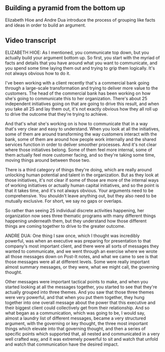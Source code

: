 ## Building a pyramid from the bottom up

Elizabeth Hioe and Andre Dua introduce the process of grouping like facts and ideas in order to build an argument.


## Video transcript

ELIZABETH HIOE: As I mentioned, you communicate top down, but you actually build your argument bottom up. So first, you start with the myriad of facts and details that you have around what you want to communicate, and you spend some time laying them out and trying to grip them logically. It's not always obvious how to do it.

I've been working with a client recently that's a commercial bank going through a large-scale transformation and trying to deliver more value to the customers. The head of the commercial bank has been working on how she's going to communicate this to her organization. There's about 25 independent initiatives going on that are going to drive this result, and when you take all 25 and lay them out, it's not exactly obvious how they all roll up to drive the outcome that they're trying to achieve.

And that's what she's working on is how to communicate that in a way that's very clear and easy to understand. When you look at all the initiatives, some of them are around transforming the way customers interact with the bank, some of them are around how people work internally and the shared services function in order to deliver smoother processes. And it's not clear where those initiatives belong. Some of them feel more internal, some of them actually feel more customer facing, and so they're taking some time, moving things around between those two.

There is a third category of things they're doing, which are really around unlocking human potential and talent in the organization. But as they look at those initiatives, it's not clear if some of those are more of the internal ways of working initiatives or actually human capital initiatives, and so the point is that it takes time, and it's not always obvious. Your arguments need to be comprehensive. You shouldn't leave anything out, but they also need to be mutually exclusive. For short, we say no gaps or overlaps.

So rather than seeing 25 individual discrete activities happening, her organization now sees three thematic programs with many different things happening underneath them, but they understand how those different things are coming together to drive to the greater outcome.

ANDRE DUA: One thing I saw once, which I thought was incredibly powerful, was when an executive was preparing for presentation to that company's most important client, and there were all sorts of messages they wanted to communicate, and we went through an exercise where we wrote all those messages down on Post-It notes, and what we came to see is that those messages were all at different levels. Some were really important almost summary messages, or they were, what we might call, the governing thought.

Other messages were important tactical points to make, and when you started looking at all the messages together, you started to see that they're actually grouped into three themes. And you saw that those three themes were very powerful, and that when you put them together, they hung together into one overall message about the power that this executive and their biggest client could collectively get from their relationship. And so what began as a communication, which was going to be, I would say, almost a laundry list of different messages, became a very structured argument, with the governing or key thought, the three most important things which elevate into that governing thought, and then a series of specific points which supported that, all nested and communicated in a very well crafted way, and it was extremely powerful to sit and watch that unfold and watch that communication have the desired impact.
